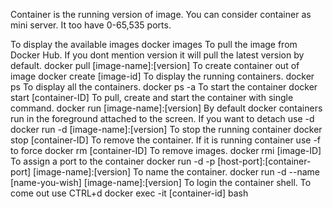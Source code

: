 Container is the running version of image. You can consider container as mini server. It too have 0-65,535 ports.

To display the available images
docker images
To pull the image from Docker Hub. If you dont mention version it will pull the latest version by default.
docker pull [image-name]:[version]
To create container out of image
docker create [image-id]
To display the running containers.
docker ps
To display all the containers.
docker ps -a
To start the container
docker start [container-ID]
To pull, create and start the container with single command.
docker run [image-name]:[version]
By default docker containers run in the foreground attached to the screen. If you want to detach use -d
docker run -d [image-name]:[version]
To stop the running container
docker stop [container-ID]
To remove the container. If it is running container use -f to force
docker rm [container-ID]
To remove images.
docker rmi [image-ID]
To assign a port to the container
docker run -d -p [host-port]:[container-port] [image-name]:[version]
To name the container.
docker run -d --name [name-you-wish] [image-name]:[version]
To login the container shell. To come out use CTRL+d
docker exec -it [container-id] bash